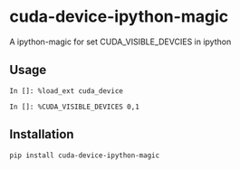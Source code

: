 # cuda-device-ipython-magic
A ipython-magic for set CUDA_VISIBLE_DEVCIES in ipython

## Usage

```
In []: %load_ext cuda_device

In []: %CUDA_VISIBLE_DEVICES 0,1
```

## Installation

```
pip install cuda-device-ipython-magic
```
